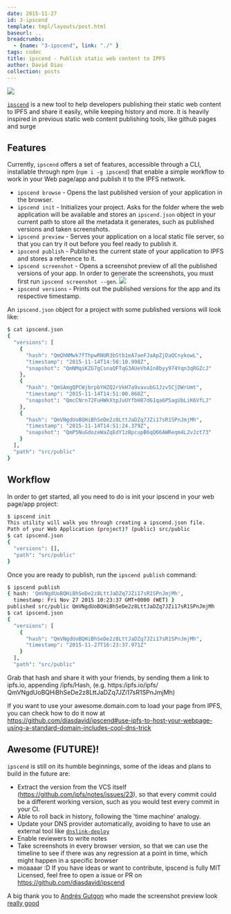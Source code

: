 ```yaml
---
date: 2015-11-27
id: 3-ipscend
template: tmpl/layouts/post.html
baseurl: ..
breadcrumbs:
  - {name: "3-ipscend", link: "./" }
tags: codec
title: ipscend - Publish static web content to IPFS
author: David Dias
collection: posts
---
```


[![](/img/ipscend.png)](https://github.com/diasdavid/ipscend)

[`ipscend`](https://github.com/diasdavid/ipscend) is a new tool to help developers publishing their static web content to IPFS and share it easily, while keeping history and more. It is heavily inspired in previous static web content publishing tools, like github pages and surge

## Features

Currently, `ipscend` offers a set of features, accessible through a CLI, installable through npm (`npm i -g ipscend`) that enable a simple workflow to work in your Web page/app and publish it to the IPFS network.

- `ipscend browse` - Opens the last published version of your application in the browser.
- `ipscend init` - Initializes your project. Asks for the folder where the web application will be available and stores an `ipscend.json` object in your current path to store all the metadata it generates, such as published versions and taken screenshots.
- `ipscend preview` - Serves your application on a local static file server, so that you can try it out before you feel ready to publish it. 
- `ipscend publish` - Publishes the current state of your application to IPFS and stores a reference to it.
- `ipscend screenshot` - Opens a screenshot preview of all the published versions of your app. In order to generate the screenshots, you must first run `ipscend screenshot --gen`.
![](http://zippy.gfycat.com/TameDampKob.gif)
- `ipscend versions` - Prints out the published versions for the app and its respective timestamp.

An `ipscend.json` object for a project with some published versions will look like:

```bash
$ cat ipscend.json
{
  "versions": [
    {
      "hash": "QmQhNMwk7fThpwRNUR3bStb1eA7aeFJaApZjDaQCnykowL",
      "timestamp": "2015-11-14T14:50:10.998Z",
      "snapshot": "QmNMqiKZG7gCsnaQFTqG3AUeVhA1n8byy974Yqn3qRGZcJ"
    },
    {
      "hash": "QmSAmgQPCWjbrpbYHZQ2rVkH7a9vavubG1Jzv5CjDWrUmt",
      "timestamp": "2015-11-14T14:51:00.860Z",
      "snapshot": "QmcCNrn72FuHWkXtpJuUYfbH87d61qa6PSagUbLiK6VfLJ"
    },
    {
      "hash": "QmVNgdUoBQHiBhSeDe2z8LttJaDZq7JZi17sR1SPnJmjMh",
      "timestamp": "2015-11-14T14:51:24.379Z",
      "snapshot": "QmP5NuGdozeWaZqEdY1zBpcupB6qQ66AWReqm4L2vJzt73"
    }
  ],
  "path": "src/public"
}
```

## Workflow

In order to get started, all you need to do is init your ipscend in your web page/app project:

```bash
$ ipscend init
This utility will walk you through creating a ipscend.json file.
Path of your Web Application (project)? (public) src/public
$ cat ipscend.json
{
  "versions": [],
  "path": "src/public"
}
```

Once you are ready to publish, run the `ipscend publish` command:

```bash
$ ipscend publish
{ hash: 'QmVNgdUoBQHiBhSeDe2z8LttJaDZq7JZi17sR1SPnJmjMh',
  timestamp: Fri Nov 27 2015 10:23:37 GMT+0000 (WET) }
published src/public QmVNgdUoBQHiBhSeDe2z8LttJaDZq7JZi17sR1SPnJmjMh
$ cat ipscend.json
{
  "versions": [
    {
      "hash": "QmVNgdUoBQHiBhSeDe2z8LttJaDZq7JZi17sR1SPnJmjMh",
      "timestamp": "2015-11-27T16:23:37.971Z"
    }
  ],
  "path": "src/public"
```

Grab that hash and share it with your friends, by sending them a link to ipfs.io, appending /ipfs/Hash, (e.g.  https:/ipfs.io/ipfs/ QmVNgdUoBQHiBhSeDe2z8LttJaDZq7JZi17sR1SPnJmjMh)

If you want to use your awesome.domain.com to load your page from IPFS, you can check how to do it now at https://github.com/diasdavid/ipscend#use-ipfs-to-host-your-webpage-using-a-standard-domain-includes-cool-dns-trick

## Awesome (FUTURE)!

`ipscend` is still on its humble beginnings, some of the ideas and plans to build in the future are:

- Extract the version from the VCS itself (https://github.com/ipfs/notes/issues/23), so that every commit could be a different working version, such as you would test every commit in your CI.
- Able to roll back in history, following the 'time machine' analogy.
- Update your DNS provider automatically, avoiding to have to use an external tool like [`dnslink-deploy`](https://github.com/ipfs/dnslink-deploy)
- Enable reviewers to write notes
- Take screenshots in every browser version, so that we can use the timeline to see if there was any regression at a point in time, which might happen in a specific browser
- moaaaar :D If you have ideas or want to contribute, ipscend is fully MIT Licensed, feel free to open a issue or PR on https://github.com/diasdavid/ipscend

A big thank you to [Andrés Gutgon](https://github.com/andresgutgon) who made the screenshot preview look [really good](https://github.com/diasdavid/ipscend-screenshot-visualizer/pull/1)
